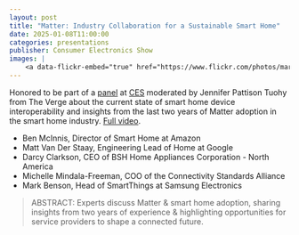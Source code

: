 ```yaml
---
layout: post
title: "Matter: Industry Collaboration for a Sustainable Smart Home"
date: 2025-01-08T11:00:00
categories: presentations
publisher: Consumer Electronics Show
images: |
    <a data-flickr-embed="true" href="https://www.flickr.com/photos/markbenson/albums/72177720323183760" title="2025 Consumer Electronics Show Matter Panel"><img src="https://live.staticflickr.com/65535/54267822096_b1643ee2d6_z.jpg" width="640" height="480" alt="2025 Consumer Electronics Show Matter Panel"/></a><script async src="//embedr.flickr.com/assets/client-code.js" charset="utf-8"></script>
---
```


Honored to be part of a [panel][ln1] at [CES][ln2] moderated by Jennifer Pattison Tuohy from The Verge about the current state of smart home device interoperability and insights from the last two years of Matter adoption in the smart home industry. [Full video][ln3].

* Ben McInnis, Director of Smart Home at Amazon
* Matt Van Der Staay, Engineering Lead of Home at Google
* Darcy Clarkson, CEO of BSH Home Appliances Corporation - North America
* Michelle Mindala-Freeman, COO of the Connectivity Standards Alliance
* Mark Benson, Head of SmartThings at Samsung Electronics

> ABSTRACT: Experts discuss Matter & smart home adoption, sharing insights from two years of experience & highlighting opportunities for service providers to shape a connected future.

[ln1]: https://www.ces.tech/schedule/matter-industry-collaboration-for-a-sustainable-smart-home/ "Matter: Industry Collaboration for a Sustainable Smart Home"
[ln2]: https://www.ces.tech/ "Consumer Electronics Show"
[ln3]: https://www.ces.tech/videos/2025/january/matter-industry-collaboration-for-a-sustainable-smart-home/ "Matter: Industry Collaboration for a Sustainable Smart Home"

